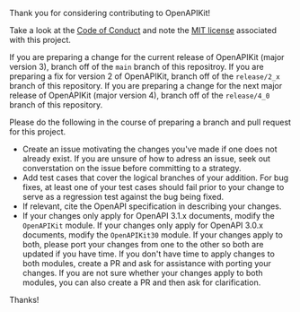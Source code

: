 Thank you for considering contributing to OpenAPIKit!

Take a look at the [Code of Conduct](https://github.com/mattpolzin/OpenAPIKit/blob/master/CODE_OF_CONDUCT.md) and note the [MIT license](https://github.com/mattpolzin/OpenAPIKit/blob/master/LICENSE.txt) associated with this project.

If you are preparing a change for the current release of OpenAPIKit (major version 3), branch off of the `main` branch of this repositroy. If you are preparing a fix for version 2 of OpenAPIKit, branch off of the `release/2_x` branch of this repository. If you are preparing a change for the next major release of OpenAPIKit (major version 4), branch off of the `release/4_0` branch of this repository.

Please do the following in the course of preparing a branch and pull request for this project.

- Create an issue motivating the changes you've made if one does not already exist. If you are unsure of how to adress an issue, seek out converstation on the issue before committing to a strategy.
- Add test cases that cover the logical branches of your addition. For bug fixes, at least one of your test cases should fail prior to your change to serve as a regression test against the bug being fixed.
- If relevant, cite the OpenAPI specification in describing your changes.
- If your changes only apply for OpenAPI 3.1.x documents, modify the `OpenAPIKit` module. If your changes only apply for OpenAPI 3.0.x documents, modify the `OpenAPIKit30` module. If your changes apply to both, please port your changes from one to the other so both are updated if you have time. If you don't have time to apply changes to both modules, create a PR and ask for assistance with porting your changes. If you are not sure whether your changes apply to both modules, you can also create a PR and then ask for clarification.

Thanks!
